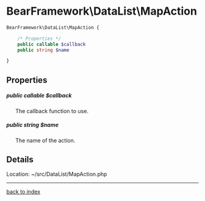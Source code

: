 # BearFramework\DataList\MapAction

```php
BearFramework\DataList\MapAction {

	/* Properties */
	public callable $callback
	public string $name

}
```

## Properties

##### public callable $callback

&nbsp;&nbsp;&nbsp;&nbsp;&nbsp;&nbsp;The callback function to use.

##### public string $name

&nbsp;&nbsp;&nbsp;&nbsp;&nbsp;&nbsp;The name of the action.

## Details

Location: ~/src/DataList/MapAction.php

---

[back to index](index.md)

